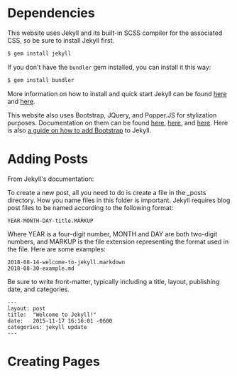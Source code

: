 # Dependencies

This website uses Jekyll and its built-in SCSS compiler for the associated CSS, so be sure to install Jekyll first.

```bash
$ gem install jekyll
```

If you don't have the `bundler` gem installed, you can install it this way:

```bash
$ gem install bundler
```

More information on how to install and quick start Jekyll can be found [here](https://jekyllrb.com/docs/installation/) and [here](https://jekyllrb.com/docs/quickstart/).

This website also uses Bootstrap, JQuery, and Popper.JS for stylization purposes. Documentation on them can be found [here](https://getbootstrap.com/docs/4.1/getting-started/introduction/), [here](https://api.jquery.com/), and [here](https://popper.js.org/popper-documentation.html). Here is also [a guide on how to add Bootstrap](https://simpleit.rocks/ruby/jekyll/tutorials/how-to-add-bootstrap-4-to-jekyll-the-right-way/) to Jekyll.

# Adding Posts

From Jekyll's documentation:

To create a new post, all you need to do is create a file in the \_posts directory. How you name files in this folder is important. Jekyll requires blog post files to be named according to the following format:

```
YEAR-MONTH-DAY-title.MARKUP
```
Where YEAR is a four-digit number, MONTH and DAY are both two-digit numbers, and MARKUP is the file extension representing the format used in the file. Here are some examples:

```
2018-08-14-welcome-to-jekyll.markdown
2018-08-30-example.md
```

Be sure to write front-matter, typically including a title, layout, publishing date, and categories.

```
---
layout: post
title:  "Welcome to Jekyll!"
date:   2015-11-17 16:16:01 -0600
categories: jekyll update
---
```

# Creating Pages

